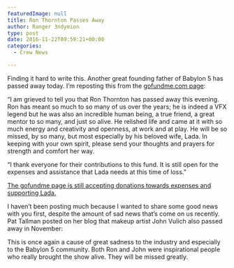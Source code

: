 ```yaml
---
featuredImage: null
title: Ron Thornton Passes Away
author: Ranger 3ndymion
type: post
date: 2016-11-22T09:59:21+00:00
categories:
  - Crew News

---
```

Finding it hard to write this. Another great founding father of Babylon 5 has passed away today. I&#8217;m reposting this from the [gofundme.com page][1]:

&#8220;I am grieved to tell you that Ron Thornton has passed away this evening. Ron has meant so much to so many of us over the years; he is indeed a VFX legend but he was also an incredible human being, a true friend, a great mentor to so many, and just so alive. He relished life and came at it with so much energy and creativity and openness, at work and at play. He will be so missed, by so many, but most especially by his beloved wife, Lada. In keeping with your own spirit, please send your thoughts and prayers for strength and comfort her way.

&#8220;I thank everyone for their contributions to this fund. It is still open for the expenses and assistance that Lada needs at this time of loss.&#8221;

[The gofundme page is still accepting donations towards expenses and supporting Lada.][1]

I haven&#8217;t been posting much because I wanted to share some good news with you first, despite the amount of sad news that&#8217;s come on us recently. Pat Tallman posted on her blog that makeup artist John Vulich also passed away in November:



This is once again a cause of great sadness to the industry and especially to the Babylon 5 community. Both Ron and John were inspirational people who really brought the show alive. They will be missed greatly.

 [1]: https://www.gofundme.com/2pbngrnc?viewupdates=1&utm_source=internal&utm_medium=email&utm_content=cta_button&utm_campaign=upd_n

